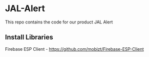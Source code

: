 # JAL-Alert
This repo contains the code for our product JAL Alert

## Install Libraries
Firebase ESP Client - https://github.com/mobizt/Firebase-ESP-Client
